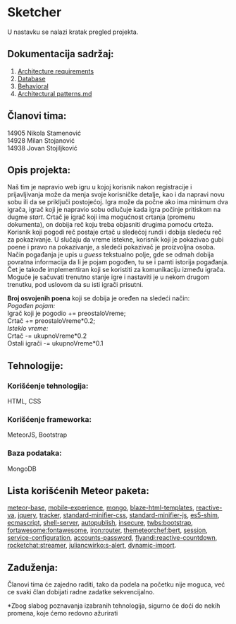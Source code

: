 # Sketcher

U nastavku se nalazi kratak pregled projekta.


## Dokumentacija sadržaj:
1. [Architecture requirements](Architecture/Architectural_requirements.md)
2. [Database](Architecture/Database.md)
3. [Behavioral](Architecture/Behavioral.md)
4. [Architectural patterns.md](Architecture/Architectural_patterns.md.md)

## Članovi tima:
14905 Nikola Stamenović</br>
14928 Milan Stojanović</br>
14938 Jovan Stojiljković</br>

## Opis projekta:
Naš tim je napravio web igru u kojoj korisnik nakon registracije i prijavljivanja može da menja svoje korisničke detalje, kao i da napravi novu sobu ili da se priključi postojećoj. Igra može da počne ako ima minimum dva igrača, igrač koji je napravio sobu odlučuje kada igra počinje pritiskom na dugme *start*. Crtač je igrač koji ima mogućnost crtanja (promenu dokumenta), on dobija reč koju treba objasniti drugima pomoću crteža. Korisnik koji pogodi reč postaje crtač u sledećoj rundi i dobija sledeću reč za pokazivanje. U slučaju da vreme istekne, korisnik koji je pokazivao gubi poene i pravo na pokazivanje, a sledeći pokazivač je proizvoljna osoba. Način pogađanja je upis u *guess* tekstualno polje, gde se odmah dobija povratna informacija da li je pojam pogođen, tu se i pamti istorija pogađanja. Čet je takođe implementiran koji se koristiti za komunikaciju između igrača.</br>
Moguće je sačuvati trenutno stanje igre i nastaviti je u nekom drugom trenutku, pod uslovom da su isti igrači prisutni. <br/>


<b>Broj osvojenih poena</b> koji se dobija je oređen na sledeći način: <br/>
*Pogođen pojam:*<br/> 
Igrač koji je pogodio += preostaloVreme; <br/>
Crtač += preostaloVreme\*0.2;<br/>
*Isteklo vreme:*<br/>
Crtač -= ukupnoVreme\*0.2<br/>
Ostali igrači -= ukupnoVreme\*0.1<br/>


## Tehnologije:
### Korišćenje tehnologija: 
HTML, CSS
### Korišćenje frameworka: 
MeteorJS, Bootstrap
### Baza podataka: 
MongoDB

## Lista korišćenih Meteor paketa:
<a href="https://atmospherejs.com/meteor/meteor-base">meteor-base</a>,
<a href="https://atmospherejs.com/meteor/mobile-experience">mobile-experience</a>,
<a href="https://atmospherejs.com/meteor/mongo">mongo</a>, 
<a href="https://atmospherejs.com/meteor/blaze-html-templates">blaze-html-templates</a>, 
<a href="https://atmospherejs.com/meteor/reactive-var">reactive-va</a>, 
<a href="https://atmospherejs.com/meteor/jquery">jquery</a>, 
<a href="https://atmospherejs.com/meteor/tracker">tracker</a>, 
<a href="https://atmospherejs.com/meteor/standard-minifier-css">standard-minifier-css</a>, 
<a href="https://atmospherejs.com/meteor/standard-minifier-js">standard-minifier-js</a>, 
<a href="https://atmospherejs.com/meteor/es5-shim">es5-shim</a>, 
<a href="https://atmospherejs.com/meteor/ecmascript">ecmascript</a>, 
<a href="https://atmospherejs.com/meteor/shell-server">shell-server</a>, 
<a href="https://atmospherejs.com/meteor/autopublish">autopublish</a>, 
<a href="https://atmospherejs.com/meteor/insecure">insecure</a>, 
<a href="https://atmospherejs.com/twbs/bootstrap">twbs:bootstrap</a>, 
<a href="https://atmospherejs.com/fortawesome/fontawesome">fortawesome:fontawesome</a>, 
<a href="https://atmospherejs.com/iron/router">iron:router</a>, 
<a href="https://atmospherejs.com/themeteorchef/bert">themeteorchef:bert</a>, 
<a href="https://atmospherejs.com/meteor/session">session</a>, 
<a href="https://atmospherejs.com/meteor/service-configuration">service-configuration</a>, 
<a href="https://atmospherejs.com/meteor/accounts-password">accounts-password</a>, 
<a href="https://atmospherejs.com/flyandi/reactive-countdown">flyandi:reactive-countdown</a>, 
<a href="https://atmospherejs.com/rocketchat/streamer">rocketchat:streamer</a>,
<a href="https://atmospherejs.com/juliancwirko/s-alert">juliancwirko:s-alert</a>, 
<a href="https://atmospherejs.com/meteor/dynamic-import">dynamic-import</a>. 

## Zaduženja: 
Članovi tima će zajedno raditi, tako da podela na početku nije moguca, već ce svaki član dobijati radne zadatke sekvencijalno.


*Zbog slabog poznavanja izabranih tehnologija, sigurno će doći do nekih promena, koje ćemo redovno ažurirati
